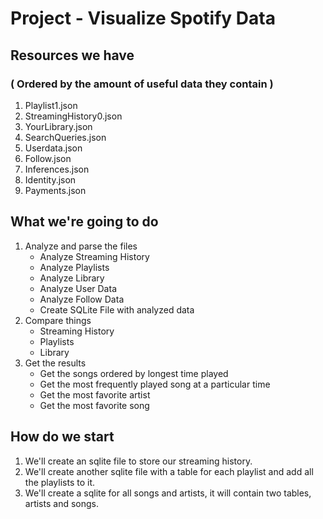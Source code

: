 # Project - Visualize Spotify Data

## Resources we have

### ( Ordered by the amount of useful data they contain )

1. Playlist1.json
2. StreamingHistory0.json
3. YourLibrary.json
4. SearchQueries.json
5. Userdata.json
6. Follow.json
7. Inferences.json
8. Identity.json
9. Payments.json

## What we're going to do

1. Analyze and parse the files
    - Analyze Streaming History
    - Analyze Playlists
    - Analyze Library
    - Analyze User Data
    - Analyze Follow Data
    - Create SQLite File with analyzed data
2. Compare things
    - Streaming History
    - Playlists
    - Library
3. Get the results
    - Get the songs ordered by longest time played
    - Get the most frequently played song at a particular time
    - Get the most favorite artist
    - Get the most favorite song

## How do we start

1. We'll create an sqlite file to store our streaming history.
2. We'll create another sqlite file with a table for each playlist and add all the playlists to it.
3. We'll create a sqlite for all songs and artists, it will contain two tables, artists and songs.
